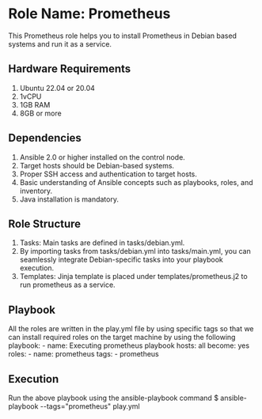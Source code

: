 Role Name: Prometheus
=========

This Prometheus role helps you to install Prometheus in Debian based systems and run it as a service.

Hardware Requirements
---------------------
1. Ubuntu 22.04 or 20.04
2. 1vCPU
3. 1GB RAM
4. 8GB or more

Dependencies
------------
1.  Ansible 2.0 or higher installed on the control node. 
2.  Target hosts should be Debian-based systems. 
3.  Proper SSH access and authentication to target hosts. 
4.  Basic understanding of Ansible concepts such as playbooks, roles, and inventory.
5. Java installation is mandatory.


Role Structure
--------------
1.  Tasks: Main tasks are defined in tasks/debian.yml.   
2.  By importing tasks from tasks/debian.yml into tasks/main.yml, you can seamlessly integrate Debian-specific tasks into your playbook execution.
3.  Templates: Jinja template is placed under templates/prometheus.j2 to run prometheus as a service.                                                 

Playbook
--------
All the roles are written in the play.yml file by using specific tags so that we can install required roles on the target machine by using the following playbook:
    - name: Executing prometheus playbook
      hosts: all
      become: yes
  	roles:
  	- name: prometheus
    	  tags:
     	  - prometheus

Execution
---------

Run the above playbook using the ansible-playbook command 
$ ansible-playbook --tags="prometheus" play.yml





